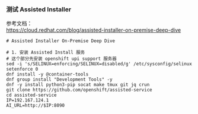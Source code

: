 ### 测试 Assisted Installer 
参考文档：<br>
https://cloud.redhat.com/blog/assisted-installer-on-premise-deep-dive<br>
```
# Assisted Installer On-Premise Deep Dive

# 1. 安装 Assisted Install 服务
# 这个部分先安装 openshift upi support 服务器
sed -i 's/SELINUX=enforcing/SELINUX=disabled/g' /etc/sysconfig/selinux
setenforce 0
dnf install -y @container-tools
dnf group install "Development Tools" -y
dnf -y install python3-pip socat make tmux git jq crun
git clone https://github.com/openshift/assisted-service
cd assisted-service
IP=192.167.124.1
AI_URL=http://$IP:8090
```